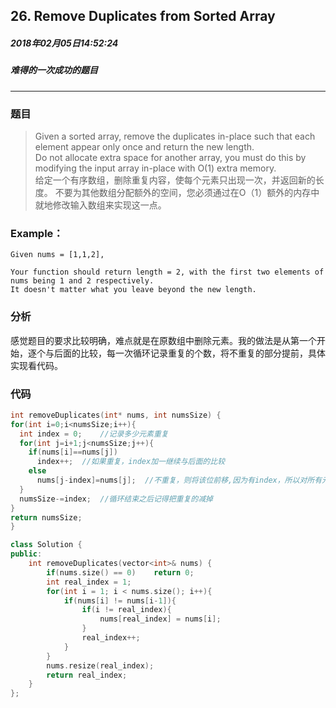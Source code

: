 ## 26. Remove Duplicates from Sorted Array
##### 2018年02月05日14:52:24
##### 难得的一次成功的题目
***
### 题目
>Given a sorted array, remove the duplicates in-place such that each element appear only once and return the new length.  
Do not allocate extra space for another array, you must do this by modifying the input array in-place with O(1) extra memory.  
给定一个有序数组，删除重复内容，使每个元素只出现一次，并返回新的长度。 不要为其他数组分配额外的空间，您必须通过在O（1）额外的内存中就地修改输入数组来实现这一点。

### Example：
```
Given nums = [1,1,2],

Your function should return length = 2, with the first two elements of nums being 1 and 2 respectively.
It doesn't matter what you leave beyond the new length.

```
### 分析
感觉题目的要求比较明确，难点就是在原数组中删除元素。我的做法是从第一个开始，逐个与后面的比较，每一次循环记录重复的个数，将不重复的部分提前，具体实现看代码。
### 代码
```c
int removeDuplicates(int* nums, int numsSize) {
for(int i=0;i<numsSize;i++){
  int index = 0;	//记录多少元素重复
  for(int j=i+1;j<numsSize;j++){
    if(nums[i]==nums[j])
      index++;  //如果重复，index加一继续与后面的比较
    else
      nums[j-index]=nums[j];  //不重复，则将该位前移,因为有index，所以对所有元素适用
  }
  numsSize-=index;	//循环结束之后记得把重复的减掉
}
return numsSize;
}
```

```cpp
class Solution {
public:
    int removeDuplicates(vector<int>& nums) {
        if(nums.size() == 0)    return 0;
        int real_index = 1;
        for(int i = 1; i < nums.size(); i++){
            if(nums[i] != nums[i-1]){
                if(i != real_index){
                    nums[real_index] = nums[i];
                }
                real_index++;
            }
        }
        nums.resize(real_index);
        return real_index;
    }
};
```